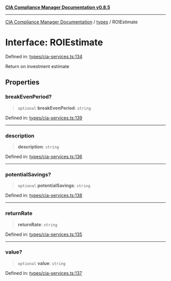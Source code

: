 [**CIA Compliance Manager Documentation v0.8.5**](../../README.md)

***

[CIA Compliance Manager Documentation](../../modules.md) / [types](../README.md) / ROIEstimate

# Interface: ROIEstimate

Defined in: [types/cia-services.ts:134](https://github.com/Hack23/cia-compliance-manager/blob/b7c3bc9644fb5b9d82b5b184ba290206da25104b/src/types/cia-services.ts#L134)

Return on investment estimate

## Properties

### breakEvenPeriod?

> `optional` **breakEvenPeriod**: `string`

Defined in: [types/cia-services.ts:139](https://github.com/Hack23/cia-compliance-manager/blob/b7c3bc9644fb5b9d82b5b184ba290206da25104b/src/types/cia-services.ts#L139)

***

### description

> **description**: `string`

Defined in: [types/cia-services.ts:136](https://github.com/Hack23/cia-compliance-manager/blob/b7c3bc9644fb5b9d82b5b184ba290206da25104b/src/types/cia-services.ts#L136)

***

### potentialSavings?

> `optional` **potentialSavings**: `string`

Defined in: [types/cia-services.ts:138](https://github.com/Hack23/cia-compliance-manager/blob/b7c3bc9644fb5b9d82b5b184ba290206da25104b/src/types/cia-services.ts#L138)

***

### returnRate

> **returnRate**: `string`

Defined in: [types/cia-services.ts:135](https://github.com/Hack23/cia-compliance-manager/blob/b7c3bc9644fb5b9d82b5b184ba290206da25104b/src/types/cia-services.ts#L135)

***

### value?

> `optional` **value**: `string`

Defined in: [types/cia-services.ts:137](https://github.com/Hack23/cia-compliance-manager/blob/b7c3bc9644fb5b9d82b5b184ba290206da25104b/src/types/cia-services.ts#L137)
